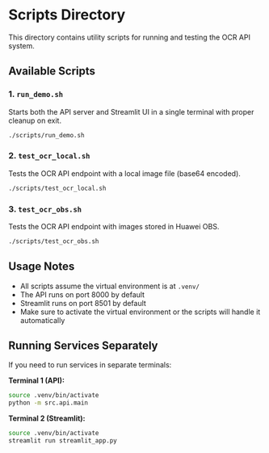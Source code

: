 # Scripts Directory

This directory contains utility scripts for running and testing the OCR API system.

## Available Scripts

### 1. `run_demo.sh`
Starts both the API server and Streamlit UI in a single terminal with proper cleanup on exit.

```bash
./scripts/run_demo.sh
```

### 2. `test_ocr_local.sh`
Tests the OCR API endpoint with a local image file (base64 encoded).

```bash
./scripts/test_ocr_local.sh
```

### 3. `test_ocr_obs.sh`
Tests the OCR API endpoint with images stored in Huawei OBS.

```bash
./scripts/test_ocr_obs.sh
```

## Usage Notes

- All scripts assume the virtual environment is at `.venv/`
- The API runs on port 8000 by default
- Streamlit runs on port 8501 by default
- Make sure to activate the virtual environment or the scripts will handle it automatically

## Running Services Separately

If you need to run services in separate terminals:

**Terminal 1 (API):**
```bash
source .venv/bin/activate
python -m src.api.main
```

**Terminal 2 (Streamlit):**
```bash
source .venv/bin/activate
streamlit run streamlit_app.py
```